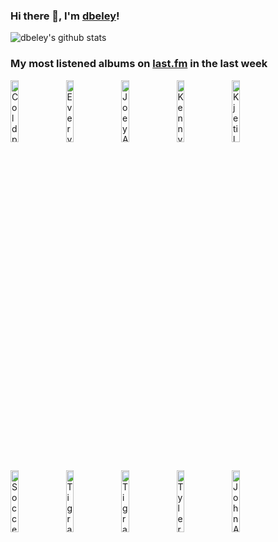 ### Hi there 👋, I'm [dbeley](https://dbeley.ovh/en)!

![dbeley's github stats](https://github-readme-stats.vercel.app/api?username=dbeley)

### My most listened albums on [last.fm](https://www.last.fm/user/d_beley) in the last week

[<img src='https://lastfm.freetls.fastly.net/i/u/300x300/fce31d4841bc76861f5ff024281c61d6.png' width='16%' height='16%' alt='Coldplay - Music of the Spheres'>](https://www.last.fm/music/coldplay/music%2bof%2bthe%2bspheres)&nbsp;
[<img src='https://lastfm.freetls.fastly.net/i/u/300x300/636bb0ff2f18ea8614ca670f4852d175.jpg' width='16%' height='16%' alt='Everything Everything - Raw Data Feel'>](https://www.last.fm/music/everything%2beverything/raw%2bdata%2bfeel)&nbsp;
[<img src='https://lastfm.freetls.fastly.net/i/u/300x300/5ad48dc05bce582da9076240ff97d62a.jpg' width='16%' height='16%' alt='Joey Alexander - Origin'>](https://www.last.fm/music/joey%2balexander/origin)&nbsp;
[<img src='https://lastfm.freetls.fastly.net/i/u/300x300/dbdd94e78d771f9cd05420b37a1fec8e.jpg' width='16%' height='16%' alt='Kenny Barron - The Only One'>](https://www.last.fm/music/kenny%2bbarron/the%2bonly%2bone)&nbsp;
[<img src='https://lastfm.freetls.fastly.net/i/u/300x300/d0ac9bbe0b6a076cdf488bb099903d2b.jpg' width='16%' height='16%' alt='Kjetil Mulelid Trio - Who Do You Love the Most?'>](https://www.last.fm/music/kjetil%2bmulelid%2btrio/who%2bdo%2byou%2blove%2bthe%2bmost%253f)&nbsp;
<br>
[<img src='https://lastfm.freetls.fastly.net/i/u/300x300/9e99a61cb69cef165e4713f1a660efdb.jpg' width='16%' height='16%' alt='Soccer Mommy - Sometimes, Forever'>](https://www.last.fm/music/soccer%2bmommy/sometimes%252c%2bforever)&nbsp;
[<img src='https://lastfm.freetls.fastly.net/i/u/300x300/e95e45ccfd57472dc7b7a685961340d3.jpg' width='16%' height='16%' alt='Tigran Hamasyan - Mockroot'>](https://www.last.fm/music/tigran%2bhamasyan/mockroot)&nbsp;
[<img src='https://lastfm.freetls.fastly.net/i/u/300x300/4beb2eacf28d206502edfc7101a8a08d.jpg' width='16%' height='16%' alt='Tigran Hamasyan - The Call Within'>](https://www.last.fm/music/tigran%2bhamasyan/the%2bcall%2bwithin)&nbsp;
[<img src='https://lastfm.freetls.fastly.net/i/u/300x300/492359f4c32c02e29eb7051843d5b418.png' width='16%' height='16%' alt='Tyler Childers - Purgatory'>](https://www.last.fm/music/tyler%2bchilders/purgatory)&nbsp;
[<img src='https://lastfm.freetls.fastly.net/i/u/300x300/7f5882ab0b9f3f967a981a64f50b4ef2.jpg' width='16%' height='16%' alt='John Abercrombie - Timeless'>](https://www.last.fm/music/john%2babercrombie/timeless)&nbsp;
<br>
